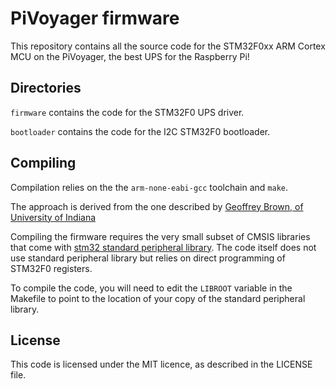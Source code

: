 # PiVoyager firmware 

This repository contains all the source code for the STM32F0xx ARM Cortex
MCU on the PiVoyager, the best UPS for the Raspberry Pi!

## Directories

`firmware` contains the code for the STM32F0 UPS driver.

`bootloader` contains the code for the I2C STM32F0 bootloader.

## Compiling

Compilation relies on the the `arm-none-eabi-gcc` toolchain and `make`.

The approach is derived from the one described by [Geoffrey Brown, of University of Indiana][1]

Compiling the firmware requires the very small subset of CMSIS libraries that come with [stm32 standard peripheral library][2]. The code itself does not use standard peripheral library but relies on direct programming of STM32F0 registers.

To compile the code, you will need to edit the `LIBROOT` variable in the Makefile to point to the location of your copy of the standard peripheral library.

## License

This code is licensed under the MIT licence, as described in the LICENSE file.

[1]: https://www.cs.indiana.edu/~geobrown/book.pdf
[2]: https://www.st.com/en/embedded-software/stm32-standard-peripheral-libraries.html?querycriteria=productId=LN1939
